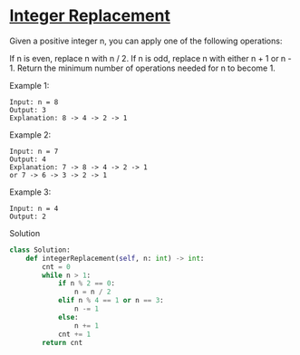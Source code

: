 # [Integer Replacement](https://leetcode.com/problems/integer-replacement/description/)

Given a positive integer n, you can apply one of the following operations:

If n is even, replace n with n / 2.
If n is odd, replace n with either n + 1 or n - 1.
Return the minimum number of operations needed for n to become 1.

Example 1:
```
Input: n = 8
Output: 3
Explanation: 8 -> 4 -> 2 -> 1
```
Example 2:
```
Input: n = 7
Output: 4
Explanation: 7 -> 8 -> 4 -> 2 -> 1
or 7 -> 6 -> 3 -> 2 -> 1
```
Example 3:
```
Input: n = 4
Output: 2
```
Solution
```python
class Solution:
    def integerReplacement(self, n: int) -> int:
        cnt = 0
        while n > 1:
            if n % 2 == 0:
                n = n / 2
            elif n % 4 == 1 or n == 3:
                n -= 1
            else:
                n += 1
            cnt += 1
        return cnt
```